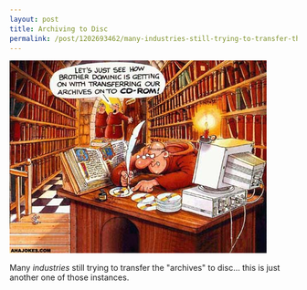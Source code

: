 ```yaml
--- 
layout: post 
title: Archiving to Disc 
permalink: /post/1202693462/many-industries-still-trying-to-transfer-the 
--- 
```


[![](/tumblr_files/tumblr_l8zbj1eUpF1qbo5v7o1_500.jpg)](http://www.cityofsanrafael.org/Assets/Library/New+to+the+Collection.jpg)  

Many _industries_ still trying to transfer the "archives" to disc… this is
just another one of those instances.
